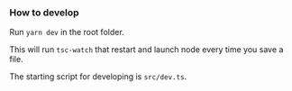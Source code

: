 ### How to develop

Run `yarn dev` in the root folder.

This will run `tsc-watch` that restart and launch node every time you save
a file.

The starting script for developing is `src/dev.ts`.

